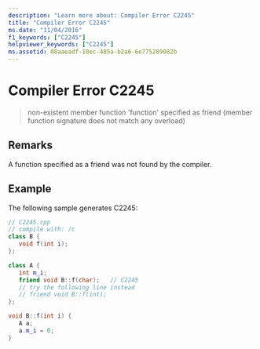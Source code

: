 ```yaml
---
description: "Learn more about: Compiler Error C2245"
title: "Compiler Error C2245"
ms.date: "11/04/2016"
f1_keywords: ["C2245"]
helpviewer_keywords: ["C2245"]
ms.assetid: 08aaeadf-10ec-485a-b2a6-6e775289082b
---
```

# Compiler Error C2245

> non-existent member function 'function' specified as friend (member function signature does not match any overload)

## Remarks

A function specified as a friend was not found by the compiler.

## Example

The following sample generates C2245:

```cpp
// C2245.cpp
// compile with: /c
class B {
   void f(int i);
};

class A {
   int m_i;
   friend void B::f(char);   // C2245
   // try the following line instead
   // friend void B::f(int);
};

void B::f(int i) {
   A a;
   a.m_i = 0;
}
```
